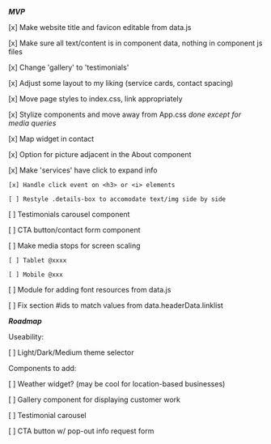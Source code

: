 ***MVP***

[x] Make website title and favicon editable from data.js

[x] Make sure all text/content is in component data, nothing in component js files

[x] Change 'gallery' to 'testimonials'

[x] Adjust some layout to my liking (service cards, contact spacing)

[x] Move page styles to index.css, link appropriately

[x] Stylize components and move away from App.css *done except for media queries*

[x] Map widget in contact 

[x] Option for picture adjacent in the About component

[x] Make 'services' have click to expand info

    [x] Handle click event on <h3> or <i> elements

    [ ] Restyle .details-box to accomodate text/img side by side

[ ] Testimonials carousel component

[ ] CTA button/contact form component

[ ] Make media stops for screen scaling

    [ ] Tablet @xxxx

    [ ] Mobile @xxx

[ ] Module for adding font resources from data.js

[ ] Fix section #ids to match values from data.headerData.linklist

***Roadmap***

Useability:

[ ] Light/Dark/Medium theme selector

Components to add:

[ ] Weather widget? (may be cool for location-based businesses)

[ ] Gallery component for displaying customer work

[ ] Testimonial carousel

[ ] CTA button w/ pop-out info request form